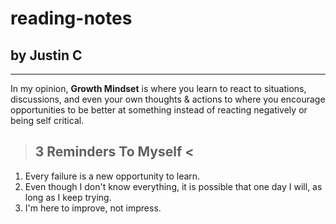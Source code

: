 # reading-notes

## by Justin C
***
In my opinion, **Growth Mindset** is where you learn to react to situations, discussions, and even your own thoughts & actions to where you encourage opportunities to be better at something instead of reacting negatively or being self critical.

> ## **3 Reminders To Myself** <
1. Every failure is a new opportunity to learn.
2. Even though I don't know everything, it is possible that one day I will, as long as I keep trying.
3. I'm here to improve, not impress.
